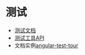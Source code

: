 # 测试
- [测试文档](https://angular.cn/guide/testing)
- [测试工具API](https://angular.cn/guide/testing#testing-utility-apis)
- 文档实例[angular-test-tour](https://github.com/kiyonlin/angular-test-tour)
